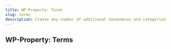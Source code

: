 ```yaml
---
title: WP-Property: Terms
slug: terms
description: Create any number of additional taxonomies and categorize your listings into search-friendly terms.
---
```


## WP-Property: Terms